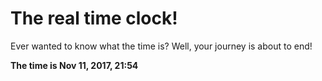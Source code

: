 # The real time clock!

Ever wanted to know what the time is? Well, your journey is about to end!

**The time is Nov 11, 2017, 21:54**